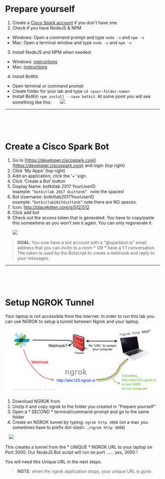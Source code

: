 

# Prepare yourself

1. Create a [Cisco Spark account](https://web.ciscospark.com/#/signin) if you don't have one
2. Check if you have NodeJS & NPM
  * Windows: Open a command prompt and type ```node -v``` and ```npm -v```
  * Mac: Open a terminal window and type ```node -v``` and ```npm -v```
3. Install NodeJS and NPM when needed:
  * Windows: [instructions](http://blog.teamtreehouse.com/install-node-js-npm-windows)
  * Mac: [instructions](http://blog.teamtreehouse.com/install-node-js-npm-mac)  
4. Install BotKit:
  * Open terminal or command prompt
  * Create folder for your lab and type ```cd <your-folder-name>```
  * Install BotKit: ```npm install --save botkit```. At some point you will see something like this:
&nbsp;&nbsp;&nbsp;&nbsp;&nbsp;&nbsp;<img src="https://github.com/DJF3/deleteme/raw/master/assets/2.prepare-install-botkit.png" width="600">


---
<br />
<br />
<br />

# Create a Cisco Spark Bot

1. Go to [https://developer.ciscospark.com](https://developer.ciscospark.com) and login (top right)
2. Click ‘My Apps’ (top right)  
3. Add an application, click the ‘+’ sign. 
4. Click ‘Create a Bot’ button 
5.	Display Name:  botkitlab 2017 YourUserID   
      example: ```“botkitlab 2017 duittenb” ``` note the spaces!
6.	Bot Username:  botkitlab2017YourUserID       
      example: ```“botkitlab2017duittenb”``` note there are NO spaces.
7.	Icon:  http://placekitten.com/g/512/512 	
8.	Click add bot
9.	Check out the access token that is generated. You have to copy/paste this somewhere as you won’t see it again. You can only regenerate it.

&nbsp;&nbsp;&nbsp;&nbsp;&nbsp;&nbsp;<img src="https://github.com/DJF3/deleteme/raw/master/assets/2.prepare-bot-token.png" width="600">

> **GOAL**: You now have a bot account with a “@sparkbot.io” email address that you can invite to a room * *OR* * have a 1:1 conversation.
> The token is used by the Botscript to create a webhook and reply to your messages.

---
<br />
<br />
<br />

# Setup NGROK Tunnel

Your laptop is not accessible from the internet. In order to run this lab you can use NGROK to setup a tunnel between Ngrok and your laptop.
![Figure](/assets/2.prepare-ngrok-overview.png)

1. Download NGROK from 
2. Unzip it and copy ngrok to the folder you created in "Prepare yourself"
3. Open a * *SECOND* * terminal/command-prompt and go to the same folder
4. Create an NGROK tunnel by typing: ```ngrok http 3000```
   (on a mac you sometimes have to prefix dot-slash: ```./ngrok http 3000```)
   
&nbsp;&nbsp;&nbsp;<img src="https://github.com/DJF3/deleteme/raw/master/assets/2.prepare-ngrok-result.png" width="700">

This creates a tunnel from the * *UNIQUE* * NGROK URL to your laptop on Port 3000.
Our NodeJS Bot script will run on port ...... yes, 3000 !

You will need this Unique URL in the next steps.

> **NOTE**: when the ngrok application stops, your unique URL is *gone*. 
  

